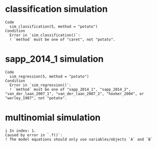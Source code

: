 # classification simulation

    Code
      sim_classification(5, method = "potato")
    Condition
      Error in `sim_classification()`:
      ! `method` must be one of "caret", not "potato".

# sapp_2014_1 simulation

    Code
      sim_regression(5, method = "potato")
    Condition
      Error in `sim_regression()`:
      ! `method` must be one of "sapp_2014_1", "sapp_2014_2", "van_der_laan_2007_1", "van_der_laan_2007_2", "hooker_2004", or "worley_1987", not "potato".

# multinomial simulation

    i In index: 1.
    Caused by error in `.f()`:
    ! The model equations should only use variables/objects `A` and `B`

